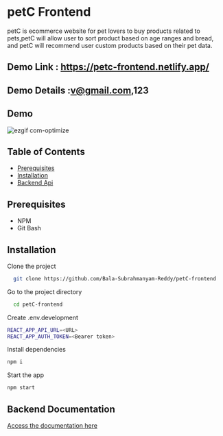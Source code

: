 
# petC Frontend

petC is ecommerce website for pet lovers to buy products related to pets,petC will allow user to sort product based on age ranges and bread, and petC will recommend user custom products based on their pet data.

## Demo Link : https://petc-frontend.netlify.app/
## Demo Details :v@gmail.com,123
 
## Demo
![ezgif com-optimize](https://github.com/Bala-Subrahmanyam-Reddy/petC-frontend/assets/121880674/4acef8c6-4fb1-4711-8fb4-2fb729ec92a7)


## Table of Contents

- [Prerequisites](#prerequisites)
- [Installation](#installation)
- [Backend Api](#api-documentation)

## Prerequisites

- NPM
- Git Bash


## Installation

Clone the project

```bash
  git clone https://github.com/Bala-Subrahmanyam-Reddy/petC-frontend
```

Go to the project directory

```bash
  cd petC-frontend
```

Create .env.development
```bash
REACT_APP_API_URL=<URL>
REACT_APP_AUTH_TOKEN=<Bearer token>
```

Install dependencies
```bash
npm i
```

Start the app
```bash
npm start
```
## Backend Documentation

[Access the documentation here ](https://petcbackend-1-h3890731.deta.app/docs)

